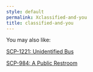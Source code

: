 ```yaml
---
style: default
permalink: Xclassified-and-you
title: classified-and-you
---
```

You may also like:

[SCP-1221: Unidentified Bus](http://scp-wiki.net/scp-1221)

[SCP-984: A Public Restroom](http://scp-wiki.net/scp-984)
